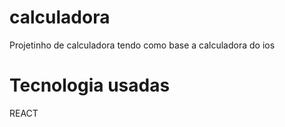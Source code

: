 # calculadora
Projetinho de calculadora tendo como base a calculadora do ios
# Tecnologia usadas
REACT 
